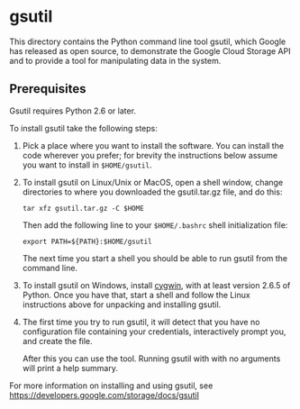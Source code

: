 # gsutil

This directory contains the Python command line tool gsutil, which Google
has released as open source, to demonstrate the Google Cloud Storage API and to
provide a tool for manipulating data in the system.

## Prerequisites

Gsutil requires Python 2.6 or later.

To install gsutil take the following steps:

1. Pick a place where you want to install the software. You can
   install the code wherever you prefer; for brevity the instructions below
   assume you want to install in `$HOME/gsutil`.

2. To install gsutil on Linux/Unix or MacOS, open a shell window, change
   directories to where you downloaded the gsutil.tar.gz file, and do this:

   ```
   tar xfz gsutil.tar.gz -C $HOME
   ```

   Then add the following line to your `$HOME/.bashrc` shell initialization
   file:

   ```
   export PATH=${PATH}:$HOME/gsutil
   ```

   The next time you start a shell you should be able to run gsutil from
   the command line.

3. To install gsutil on Windows, install [cygwin](http://www.cygwin.com/),
   with at least version 2.6.5 of Python. Once you have that, start a shell
   and follow the Linux instructions above for unpacking and installing gsutil.

4. The first time you try to run gsutil, it will detect that you have no
   configuration file containing your credentials, interactively prompt you,
   and create the file.  

   After this you can use the tool.  Running gsutil with with no arguments
   will print a help summary.

For more information on installing and using gsutil, see
https://developers.google.com/storage/docs/gsutil

